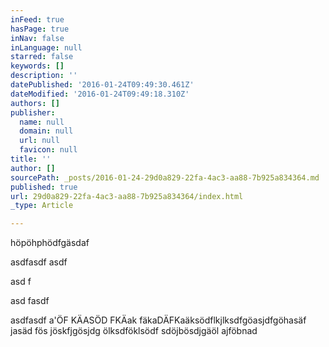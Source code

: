 ```yaml
---
inFeed: true
hasPage: true
inNav: false
inLanguage: null
starred: false
keywords: []
description: ''
datePublished: '2016-01-24T09:49:30.461Z'
dateModified: '2016-01-24T09:49:18.310Z'
authors: []
publisher:
  name: null
  domain: null
  url: null
  favicon: null
title: ''
author: []
sourcePath: _posts/2016-01-24-29d0a829-22fa-4ac3-aa88-7b925a834364.md
published: true
url: 29d0a829-22fa-4ac3-aa88-7b925a834364/index.html
_type: Article

---
```

höpöhphödfgäsdaf

asdfasdf asdf

asd f

asd fasdf 

asdfasdf a'ÖF KÄASÖD FKÄak fäkaDÄFKaäksödflkjlksdfgöasjdfgöhasäf jasäd fös jöskfjgösjdg ölksdföklsödf sdöjbösdjgäöl ajföbnad